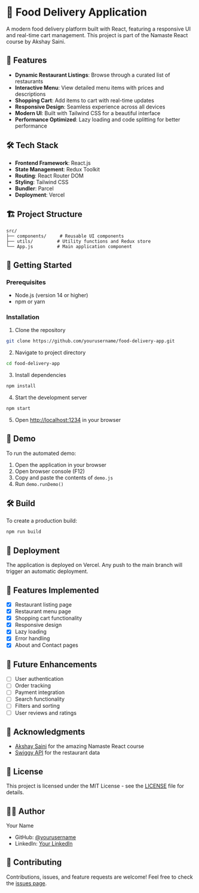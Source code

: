 # 🍔 Food Delivery Application

A modern food delivery platform built with React, featuring a responsive UI and real-time cart management. This project is part of the Namaste React course by Akshay Saini.

## 🚀 Features

- **Dynamic Restaurant Listings**: Browse through a curated list of restaurants
- **Interactive Menu**: View detailed menu items with prices and descriptions
- **Shopping Cart**: Add items to cart with real-time updates
- **Responsive Design**: Seamless experience across all devices
- **Modern UI**: Built with Tailwind CSS for a beautiful interface
- **Performance Optimized**: Lazy loading and code splitting for better performance

## 🛠️ Tech Stack

- **Frontend Framework**: React.js
- **State Management**: Redux Toolkit
- **Routing**: React Router DOM
- **Styling**: Tailwind CSS
- **Bundler**: Parcel
- **Deployment**: Vercel

## 🏗️ Project Structure

```
src/
├── components/     # Reusable UI components
├── utils/         # Utility functions and Redux store
└── App.js         # Main application component
```

## 🚀 Getting Started

### Prerequisites

- Node.js (version 14 or higher)
- npm or yarn

### Installation

1. Clone the repository
```bash
git clone https://github.com/yourusername/food-delivery-app.git
```

2. Navigate to project directory
```bash
cd food-delivery-app
```

3. Install dependencies
```bash
npm install
```

4. Start the development server
```bash
npm start
```

5. Open [http://localhost:1234](http://localhost:1234) in your browser

## 🎥 Demo

To run the automated demo:
1. Open the application in your browser
2. Open browser console (F12)
3. Copy and paste the contents of `demo.js`
4. Run `demo.runDemo()`

## 🛠️ Build

To create a production build:
```bash
npm run build
```

## 🚀 Deployment

The application is deployed on Vercel. Any push to the main branch will trigger an automatic deployment.

## 📝 Features Implemented

- [x] Restaurant listing page
- [x] Restaurant menu page
- [x] Shopping cart functionality
- [x] Responsive design
- [x] Lazy loading
- [x] Error handling
- [x] About and Contact pages

## 🎯 Future Enhancements

- [ ] User authentication
- [ ] Order tracking
- [ ] Payment integration
- [ ] Search functionality
- [ ] Filters and sorting
- [ ] User reviews and ratings

## 🙏 Acknowledgments

- [Akshay Saini](https://www.linkedin.com/in/akshaymarch7/) for the amazing Namaste React course
- [Swiggy API](https://www.swiggy.com/) for the restaurant data

## 📄 License

This project is licensed under the MIT License - see the [LICENSE](LICENSE) file for details.

## 👨‍💻 Author

Your Name
- GitHub: [@yourusername](https://github.com/yourusername)
- LinkedIn: [Your LinkedIn](https://linkedin.com/in/yourprofile)

## 🤝 Contributing

Contributions, issues, and feature requests are welcome! Feel free to check the [issues page](https://github.com/yourusername/food-delivery-app/issues).
